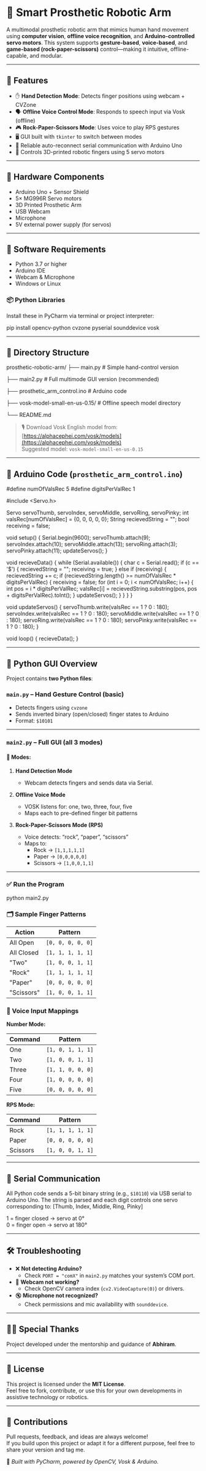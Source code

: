 # 🦾 Smart Prosthetic Robotic Arm

A multimodal prosthetic robotic arm that mimics human hand movement using **computer vision**, **offline voice recognition**, and **Arduino-controlled servo motors**. This system supports **gesture-based**, **voice-based**, and **game-based (rock-paper-scissors)** control—making it intuitive, offline-capable, and modular.



---

## 🚀 Features

- ✋ **Hand Detection Mode**: Detects finger positions using webcam + CVZone
- 🗣️ **Offline Voice Control Mode**: Responds to speech input via Vosk (offline)
- 🎮 **Rock-Paper-Scissors Mode**: Uses voice to play RPS gestures
- 🖥️ GUI built with `tkinter` to switch between modes
- 🔌 Reliable auto-reconnect serial communication with Arduino Uno
- 🦿 Controls 3D-printed robotic fingers using 5 servo motors

---

## 🧰 Hardware Components

- Arduino Uno + Sensor Shield  
- 5× MG996R Servo motors  
- 3D Printed Prosthetic Arm  
- USB Webcam  
- Microphone  
- 5V external power supply (for servos)

---

## 🧪 Software Requirements

- Python 3.7 or higher  
- Arduino IDE  
- Webcam & Microphone  
- Windows or Linux  

### 📦 Python Libraries

Install these in PyCharm via terminal or project interpreter:

pip install opencv-python cvzone pyserial sounddevice vosk


---

## 📁 Directory Structure

prosthetic-robotic-arm/
├── main.py # Simple hand-control version

├── main2.py # Full multimode GUI version (recommended)

├── prosthetic_arm_control.ino # Arduino code

├── vosk-model-small-en-us-0.15/ # Offline speech model directory

└── README.md


> 🎙 Download Vosk English model from: [https://alphacephei.com/vosk/models](https://alphacephei.com/vosk/models)  
> Suggested model: `vosk-model-small-en-us-0.15`

---

## 🔧 Arduino Code (`prosthetic_arm_control.ino`)

#define numOfValsRec 5
#define digitsPerValRec 1

#include <Servo.h>

Servo servoThumb, servoIndex, servoMiddle, servoRing, servoPinky;
int valsRec[numOfValsRec] = {0, 0, 0, 0, 0};
String recievedString = "";
bool receiving = false;

void setup() {
Serial.begin(9600);
servoThumb.attach(9);
servoIndex.attach(10);
servoMiddle.attach(13);
servoRing.attach(3);
servoPinky.attach(11);
updateServos();
}

void recieveData() {
while (Serial.available()) {
char c = Serial.read();
if (c == '$') {
recievedString = "";
receiving = true;
} else if (receiving) {
recievedString += c;
if (recievedString.length() >= numOfValsRec * digitsPerValRec) {
receiving = false;
for (int i = 0; i < numOfValsRec; i++) {
int pos = i * digitsPerValRec;
valsRec[i] = recievedString.substring(pos, pos + digitsPerValRec).toInt();
}
updateServos();
}
}
}
}

void updateServos() {
servoThumb.write(valsRec == 1 ? 0 : 180);
servoIndex.write(valsRec == 1 ? 0 : 180);
servoMiddle.write(valsRec == 1 ? 0 : 180);
servoRing.write(valsRec == 1 ? 0 : 180);
servoPinky.write(valsRec == 1 ? 0 : 180);
}

void loop() {
recieveData();
}


---
## 🐍 Python GUI Overview

Project contains **two Python files**:

### `main.py` – Hand Gesture Control (basic)  
- Detects fingers using `cvzone`  
- Sends inverted binary (open/closed) finger states to Arduino  
- Format: `$10101`

---
### `main2.py` – Full GUI (all 3 modes)

#### 🧭 Modes:

1. **Hand Detection Mode**  
   - Webcam detects fingers and sends data via Serial.

2. **Offline Voice Mode**  
   - VOSK listens for: one, two, three, four, five  
   - Maps each to pre-defined finger bit patterns

3. **Rock-Paper-Scissors Mode (RPS)**  
   - Voice detects: “rock”, “paper”, “scissors”  
   - Maps to:
     - Rock → `[1,1,1,1,1]`
     - Paper → `[0,0,0,0,0]`
     - Scissors → `[1,0,0,1,1]`

---

### ✅ Run the Program

python main2.py

### 🗂️ Sample Finger Patterns

| Action     | Pattern            |
|------------|--------------------|
| All Open   | `[0, 0, 0, 0, 0]`  |
| All Closed | `[1, 1, 1, 1, 1]`  |
| "Two"      | `[1, 0, 0, 1, 1]`  |
| "Rock"     | `[1, 1, 1, 1, 1]`  |
| "Paper"    | `[0, 0, 0, 0, 0]`  |
| "Scissors" | `[1, 0, 0, 1, 1]`  |

### 🎤 Voice Input Mappings

**Number Mode:**

| Command | Pattern             |
|---------|---------------------|
| One     | `[1, 0, 1, 1, 1]`   |
| Two     | `[1, 0, 0, 1, 1]`   |
| Three   | `[1, 1, 0, 0, 0]`   |
| Four    | `[1, 0, 0, 0, 0]`   |
| Five    | `[0, 0, 0, 0, 0]`   |

**RPS Mode:**

| Command     | Pattern             |
|-------------|---------------------|
| Rock        | `[1, 1, 1, 1, 1]`   |
| Paper       | `[0, 0, 0, 0, 0]`   |
| Scissors    | `[1, 0, 0, 1, 1]`   |

---

## 🔌 Serial Communication

All Python code sends a 5-bit binary string (e.g., `$10110`) via USB serial to Arduino Uno. The string is parsed and each digit controls one servo corresponding to:
[Thumb, Index, Middle, Ring, Pinky]


1 = finger closed → servo at 0°  
0 = finger open → servo at 180°

---

## 🛠️ Troubleshooting

- ❌ **Not detecting Arduino?**
  - Check `PORT = "comX"` in `main2.py` matches your system’s COM port.
- 🎥 **Webcam not working?**
  - Check OpenCV camera index (`cv2.VideoCapture(0)`) or drivers.
- 🔇 **Microphone not recognized?**
  - Check permissions and mic availability with `sounddevice`.

---

## 👨‍🏫 Special Thanks

Project developed under the mentorship and guidance of **Abhiram**.

---

## 📝 License

This project is licensed under the **MIT License**.  
Feel free to fork, contribute, or use this for your own developments in assistive technology or robotics.

---

## 🤝 Contributions

Pull requests, feedback, and ideas are always welcome!  
If you build upon this project or adapt it for a different purpose, feel free to share your version and tag me.


🎯 *Built with PyCharm, powered by OpenCV, Vosk & Arduino.*



